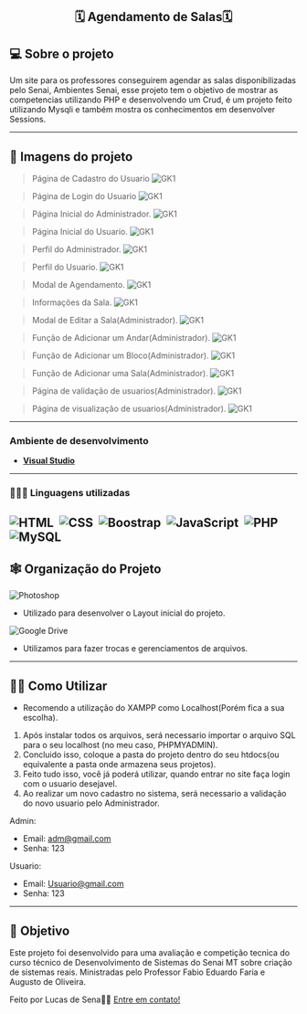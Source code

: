 <h2 align="center"> 
    🗓 Agendamento de Salas🗓
</h2>

<!-- <p align="center">
 <a href="#-sobre-o-projeto">Sobre</a> •
 <a href="#-Imagens-do-projeto">Layout</a> • 
 <a href="#-tecnologias">Tecnologias</a> • 
 <a href="#-squad-infodevs">Squad</a> • 
 <a href="#-licença">Licença</a>
</p> -->

## 💻 Sobre o projeto

Um site para os professores conseguirem agendar as salas disponibilizadas pelo Senai, Ambientes Senai, esse projeto tem o objetivo de mostrar as competencias utilizando PHP e desenvolvendo um Crud, é um projeto feito utilizando Mysqli e também mostra os conhecimentos em desenvolver Sessions.

---

## 🎨 Imagens do projeto


> Página de Cadastro do Usuario
![GK1](https://github.com/LucSena/Agendamento-de-Salas/blob/main/ImagensGit/Sistemas%20Agenda%20(1).png)

> Página de Login do Usuario
![GK1](https://github.com/LucSena/Agendamento-de-Salas/blob/main/ImagensGit/Sistemas%20Agenda%20(2).png)

> Página Inicial do Administrador.
![GK1](https://github.com/LucSena/Agendamento-de-Salas/blob/main/ImagensGit/Sistemas%20Agenda%20(3).png)

> Página Inicial do Usuario.
![GK1](https://github.com/LucSena/Agendamento-de-Salas/blob/main/ImagensGit/Sistemas%20Agenda%20(4).png)

> Perfil do Administrador.
![GK1](https://github.com/LucSena/Agendamento-de-Salas/blob/main/ImagensGit/Sistemas%20Agenda%20(5).png)

> Perfil do Usuario.
![GK1](https://github.com/LucSena/Agendamento-de-Salas/blob/main/ImagensGit/Sistemas%20Agenda%20(6).png)

> Modal de Agendamento.
![GK1](https://github.com/LucSena/Agendamento-de-Salas/blob/main/ImagensGit/Sistemas%20Agenda%20(7).png)

> Informações da Sala.
![GK1](https://github.com/LucSena/Agendamento-de-Salas/blob/main/ImagensGit/Sistemas%20Agenda%20(8).png)

> Modal de Editar a Sala(Administrador).
![GK1](https://github.com/LucSena/Agendamento-de-Salas/blob/main/ImagensGit/Sistemas%20Agenda%20(9).png)

> Função de Adicionar um Andar(Administrador).
![GK1](https://github.com/LucSena/Agendamento-de-Salas/blob/main/ImagensGit/Sistemas%20Agenda%20(10).png)

> Função de Adicionar um Bloco(Administrador).
![GK1](https://github.com/LucSena/Agendamento-de-Salas/blob/main/ImagensGit/Sistemas%20Agenda%20(11).png)

> Função de Adicionar uma Sala(Administrador).
![GK1](https://github.com/LucSena/Agendamento-de-Salas/blob/main/ImagensGit/Sistemas%20Agenda%20(12).png)

> Página de validação de usuarios(Administrador).
![GK1](https://github.com/LucSena/Agendamento-de-Salas/blob/main/ImagensGit/Sistemas%20Agenda%20(13).png)

> Página de visualização de usuarios(Administrador).
![GK1](https://github.com/LucSena/Agendamento-de-Salas/blob/main/ImagensGit/Sistemas%20Agenda%20(14).png)


---

### **Ambiente de desenvolvimento**

-   **[Visual Studio](https://visualstudio.microsoft.com)**

---

### **👨🏾‍💻 Linguagens utilizadas**

![HTML](https://img.shields.io/badge/-HTML-0D1117?style=for-the-badge&logo=html5&labelColor=0D1117)&nbsp;
![CSS](https://img.shields.io/badge/-CSS-0D1117?style=for-the-badge&logo=CSS3&logoColor=1572B6&labelColor=0D1117)&nbsp;
![Boostrap](https://img.shields.io/badge/-boostrap-0D1117?style=for-the-badge&logo=bootstrap&labelColor=0D1117)&nbsp;
![JavaScript](https://img.shields.io/badge/-JavaScript-0D1117?style=for-the-badge&logo=javascript&labelColor=0D1117&textColor=0D1117)&nbsp;
![PHP](https://img.shields.io/badge/-php-0D1117?style=for-the-badge&logo=php&logoColor=purple&labelColor=0D1117)&nbsp;
![MySQL](https://img.shields.io/badge/-mysql-0D1117?style=for-the-badge&logo=mysql&labelColor=0D1117)&nbsp;
---

## 🕸 Organização do Projeto

![Photoshop](https://img.shields.io/badge/photoshop-0D1117.svg?style=for-the-badge&logo=adobe%20photoshop&logoColor=1572B6&labelColor=0D1117)&nbsp;
  - Utilizado para desenvolver o Layout inicial do projeto.


![Google Drive](https://img.shields.io/badge/Google%20Drive-0D1117?style=for-the-badge&logo=googledrive&labelColor=0D1117)&nbsp;
  - Utilizamos para fazer trocas e gerenciamentos de arquivos.
---

## ✍🏾 Como Utilizar

* Recomendo a utilização do XAMPP como Localhost(Porém fica a sua escolha).

1. Após instalar todos os arquivos, será necessario importar o arquivo SQL para o seu localhost (no meu caso, PHPMYADMIN).
2. Concluido isso, coloque a pasta do projeto dentro do seu htdocs(ou equivalente a pasta onde armazena seus projetos).
3. Feito tudo isso, você já poderá utilizar, quando entrar no site faça login com o usuario desejavel.
4. Ao realizar um novo cadastro no sistema, será necessario a validação do novo usuario pelo Administrador.

Admin:
* Email: adm@gmail.com
* Senha: 123

Usuario:
* Email: Usuario@gmail.com
* Senha: 123
  
  
---

## 📝 Objetivo

Este projeto foi desenvolvido para uma avaliação e competição tecnica do curso técnico de Desenvolvimento de Sistemas do Senai MT sobre criação de sistemas reais.
Ministradas pelo Professor Fabio Eduardo Faria e Augusto de Oliveira.

Feito por Lucas de Sena👋🏽 [Entre em contato!](https://www.linkedin.com/in/lucas-de-sena/)
